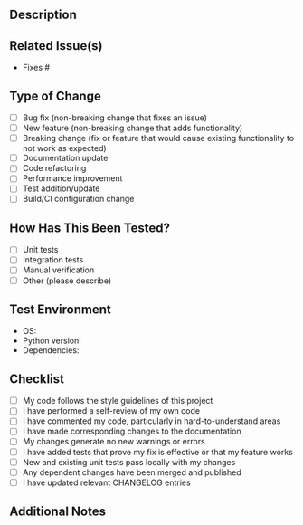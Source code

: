 <!-- Pull Request Template for Agentic Development Workflow Project -->

## Description

<!-- Provide a clear and concise description of the changes in this PR -->

## Related Issue(s)

<!-- Reference any related issues using the GitHub issue linking syntax: #issue-number -->

- Fixes #

## Type of Change

<!-- Check applicable options by replacing [ ] with [x] -->

- [ ] Bug fix (non-breaking change that fixes an issue)
- [ ] New feature (non-breaking change that adds functionality)
- [ ] Breaking change (fix or feature that would cause existing functionality to not work as expected)
- [ ] Documentation update
- [ ] Code refactoring
- [ ] Performance improvement
- [ ] Test addition/update
- [ ] Build/CI configuration change

## How Has This Been Tested?

<!-- Describe the tests that you ran to verify your changes -->

- [ ] Unit tests
- [ ] Integration tests
- [ ] Manual verification
- [ ] Other (please describe)

## Test Environment

<!-- If applicable, describe the test environment -->

- OS:
- Python version:
- Dependencies:

## Checklist

<!-- Check all applicable items by replacing [ ] with [x] -->

- [ ] My code follows the style guidelines of this project
- [ ] I have performed a self-review of my own code
- [ ] I have commented my code, particularly in hard-to-understand areas
- [ ] I have made corresponding changes to the documentation
- [ ] My changes generate no new warnings or errors
- [ ] I have added tests that prove my fix is effective or that my feature works
- [ ] New and existing unit tests pass locally with my changes
- [ ] Any dependent changes have been merged and published
- [ ] I have updated relevant CHANGELOG entries

## Additional Notes

<!-- Add any other information about the PR here -->
